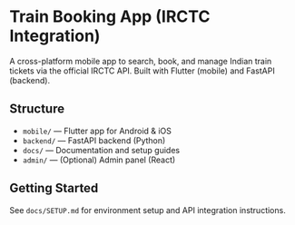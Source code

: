 # Train Booking App (IRCTC Integration)

A cross-platform mobile app to search, book, and manage Indian train tickets via the official IRCTC API. Built with Flutter (mobile) and FastAPI (backend).

## Structure
- `mobile/` — Flutter app for Android & iOS
- `backend/` — FastAPI backend (Python)
- `docs/` — Documentation and setup guides
- `admin/` — (Optional) Admin panel (React)

## Getting Started
See `docs/SETUP.md` for environment setup and API integration instructions.
